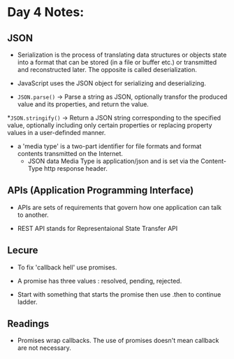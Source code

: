 # Day 4 Notes:

## JSON

* Serialization is the process of translating data structures or objects state into a format that can be stored (in a file or buffer etc.) or transmitted and reconstructed later. The opposite is called deserialization.

* JavaScript uses the JSON object for serializing and deserializing.

* `JSON.parse()` -> Parse a string as JSON, optionally transfor the produced value and its properties, and return the value.

*`JSON.stringify()` -> Return a JSON string corresponding to the specified value, optionally including only certain properties or replacing property values in a user-definded manner. 

* a 'media type' is a two-part identifier for file formats and format contents transmitted on the Internet.
  * JSON data Media Type is application/json and is set via the Content-Type http response header.

## APIs (Application Programming Interface)

* APIs are sets of requirements that govern how one application can talk to another.

* REST API stands for Representaional State Transfer API


## Lecure

* To fix 'callback hell' use promises.

* A promise has three values : resolved, pending, rejected.

* Start with something that starts the promise then use .then to continue ladder.


## Readings 

* Promises wrap callbacks. The use of promises doesn't mean callback are not necessary.

